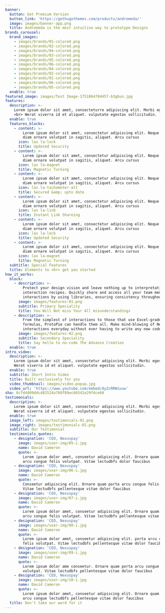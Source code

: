 ```yaml
---
banner:
  button: Get Premium Version
  button_link: 'https://gethugothemes.com/products/andromeda/'
  image: images/banner-app.png
  title: Andromeda is the most intuitive way to prototype Designs
brands_carousel:
  brand_images:
    - images/brands/01-colored.png
    - images/brands/02-colored.png
    - images/brands/04-colored.png
    - images/brands/03-colored.png
    - images/brands/05-colored.png
    - images/brands/06-colored.png
    - images/brands/04-colored.png
    - images/brands/02-colored.png
    - images/brands/01-colored.png
    - images/brands/06-colored.png
    - images/brands/05-colored.png
  enable: true
featured_image: images/Test Image-1751864784457-b3gbun.jpg
features:
  description: >-
    Lorem ipsum dolor sit amet, consecteturre adipiscing elit. Morbi egestas
    <br> Werat viverra id et aliquet. vulputate egestas sollicitudin.
  enable: true
  features_blocks:
    - content: >-
        Lorem ipsum dolor sit amet, consectetur adipiscing elit. Neque enim id
        diam ornare volutpat in sagitis, aliquet. Arcu cursus
      icon: las la-lock
      title: Updated Security
    - content: >-
        Lorem ipsum dolor sit amet, consectetur adipiscing elit. Neque enim id
        diam ornare volutpat in sagitis, aliquet. Arcu cursus
      icon: las la-magnet
      title: Magnetic Turning
    - content: >-
        Lorem ipsum dolor sit amet, consectetur adipiscing elit. Neque enim id
        diam ornare volutpat in sagitis, aliquet. Arcu cursus
      icon: las la-tachometer-alt
      title: Secured &amp; upto date
    - content: >-
        Lorem ipsum dolor sit amet, consectetur adipiscing elit. Neque enim id
        diam ornare volutpat in sagitis, aliquet. Arcu cursus
      icon: las la-link
      title: Instant Link Shareing
    - content: >-
        Lorem ipsum dolor sit amet, consectetur adipiscing elit. Neque enim id
        diam ornare volutpat in sagitis, aliquet. Arcu cursus
      icon: las la-lock
      title: Updated Security
    - content: >-
        Lorem ipsum dolor sit amet, consectetur adipiscing elit. Neque enim id
        diam ornare volutpat in sagitis, aliquet. Arcu cursus
      icon: las la-magnet
      title: Magnetic Turning
  subtitle: Special Features
  title: Elements to <br> get you started
how_it_works:
  block:
    - description: >-
        Protect your design vision and leave nothing up to interpretation with
        interaction recipes. Quickly share and access all your team members
        interactions by using libraries, ensuring consistency throughout the.
      image: images/features-01.png
      subtitle: Primary Speciality
      title: You Will Not miss Your All misunderstandings
    - description: >-
        From the simplest of interactions to those that use Excel-gradeing
        formulas, ProtoPie can handle them all. Make mind-blowing of New
        interactions everyday without ever having to write any new code.
      image: images/features-02.png
      subtitle: Secondary Speciality
      title: Say hello to no-code The Advance Creation
  enable: true
intro_video:
  description: >-
    Lorem ipsum dolor sit amet, consectetur adipiscing elit. Morbi egestas <br>
    Werat viverra id et aliquet. vulputate egestas sollicitudin.
  enable: true
  subtitle: Short Intro Video
  title: Built exclusively for you
  video_thumbnail: images/video-popup.jpg
  video_url: 'https://www.youtube.com/embed/dyZcRRWiuuw'
sha: 0cfdd409ddc482524a768f89ec665d1e29fdce68
testimonials:
  description: >-
    Lorem ipsum dolor sit amet, consectetur adipiscing elit. Morbi egestas <br>
    Werat viverra id et aliquet. vulputate egestas sollicitudin.
  enable: true
  image_left: images/testimonials-01.png
  image_right: images/testimonials-02.png
  subtitle: Our Testimonial
  testimonials_quotes:
    - designation: 'CEO, Nexuspay'
      image: images/user-img/05-i.jpg
      name: David Cameron
      quote: >-
        Lorem ipsum dolor amet, conseetur adipiscing elit. Ornare quam porta
        arcu congue felis volutpat. Vitae lectudbfs dolor faucibus
    - designation: 'CEO, Nexuspay'
      image: images/user-img/06-i.jpg
      name: David Cameron
      quote: >-
        Conseetur adipiscing elit. Ornare quam porta arcu congue felis volutpat.
        Vitae lectudbfs pellentesque vitae dolor faucibus
    - designation: 'CEO, Nexuspay'
      image: images/user-img/07-i.jpg
      name: David Cameron
      quote: >-
        Lorem ipsum dolor amet, conseetur adipiscing elit. Ornare quam porta
        arcu congue felis volutpat. Vitae lectudbfs pellentesque vitae dolor
    - designation: 'CEO, Nexuspay'
      image: images/user-img/08-i.jpg
      name: David Cameron
      quote: >-
        Lorem ipsum dolor amet, conseetur adipiscing elit. porta arcu congue
        felis volutpat. Vitae lectudbfs pellentesque vitae dolor faucibus
    - designation: 'CEO, Nexuspay'
      image: images/user-img/09-i.jpg
      name: David Cameron
      quote: >-
        Lorem ipsum dolor ame conseetur. Ornare quam porta arcu congue felis
        volutpat. Vitae lectudbfs pellentesque vitae dolor faucibus
    - designation: 'CEO, Nexuspay'
      image: images/user-img/10-i.jpg
      name: David Cameron
      quote: >-
        Lorem ipsum dolor amet, conseetur adipiscing elit. Ornare quam porta
        arcu congue lectudbfs pellentesque vitae dolor faucibus
  title: Don't take our word for it
---
```


